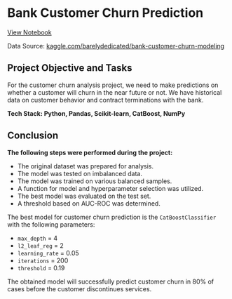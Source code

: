 # Bank Customer Churn Prediction

[View Notebook](https://nbviewer.org/github/ootho/data_science/blob/main/yp_bank_churn/bank_churn.ipynb)

Data Source: [kaggle.com/barelydedicated/bank-customer-churn-modeling](https://www.kaggle.com/barelydedicated/bank-customer-churn-modeling)

## Project Objective and Tasks

For the customer churn analysis project, we need to make predictions on whether a customer will churn in the near future or not. We have historical data on customer behavior and contract terminations with the bank.

**Tech Stack: Python, Pandas, Scikit-learn, CatBoost, NumPy**

## Conclusion

**The following steps were performed during the project:**
- The original dataset was prepared for analysis.
- The model was tested on imbalanced data.
- The model was trained on various balanced samples.
- A function for model and hyperparameter selection was utilized.
- The best model was evaluated on the test set.
- A threshold based on AUC-ROC was determined.

The best model for customer churn prediction is the `CatBoostClassifier` with the following parameters:
- `max_depth` = 4
- `l2_leaf_reg` = 2
- `learning_rate` = 0.05
- `iterations` = 200
- `threshold` = 0.19

The obtained model will successfully predict customer churn in 80% of cases before the customer discontinues services.